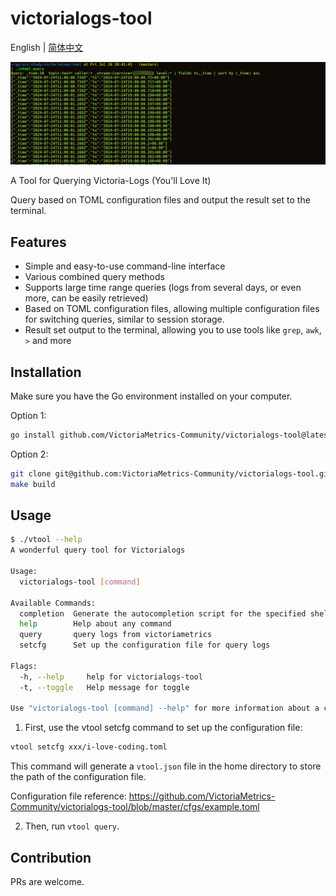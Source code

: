 # victorialogs-tool
English | [简体中文](https://github.com/VictoriaMetrics-Community/victorialogs-tool/blob/master/README_CN.md)

![image_01](image_01.jpg)

A Tool for Querying Victoria-Logs (You'll Love It)

Query based on TOML configuration files and output the result set to the terminal.

## Features

- Simple and easy-to-use command-line interface
- Various combined query methods
- Supports large time range queries (logs from several days, or even more, can be easily retrieved)
- Based on TOML configuration files, allowing multiple configuration files for switching queries, similar to session storage.
- Result set output to the terminal, allowing you to use tools like `grep`, `awk`, `>` and more

## Installation

Make sure you have the Go environment installed on your computer.

Option 1:

```bash
go install github.com/VictoriaMetrics-Community/victorialogs-tool@latest && mv $GOPATH/bin/victorialogs-tool $GOPATH/bin/vtool
```

Option 2:

```bash
git clone git@github.com:VictoriaMetrics-Community/victorialogs-tool.git
make build
```

## Usage

```bash
$ ./vtool --help
A wonderful query tool for Victorialogs

Usage:
  victorialogs-tool [command]

Available Commands:
  completion  Generate the autocompletion script for the specified shell
  help        Help about any command
  query       query logs from victoriametrics
  setcfg      Set up the configuration file for query logs

Flags:
  -h, --help     help for victorialogs-tool
  -t, --toggle   Help message for toggle

Use "victorialogs-tool [command] --help" for more information about a command.
```

1. First, use the vtool setcfg command to set up the configuration file:

```bash
vtool setcfg xxx/i-love-coding.toml
```

This command will generate a `vtool.json` file in the home directory to store the path of the configuration file.

Configuration file reference: https://github.com/VictoriaMetrics-Community/victorialogs-tool/blob/master/cfgs/example.toml

2. Then, run `vtool query`.

## Contribution

PRs are welcome.
